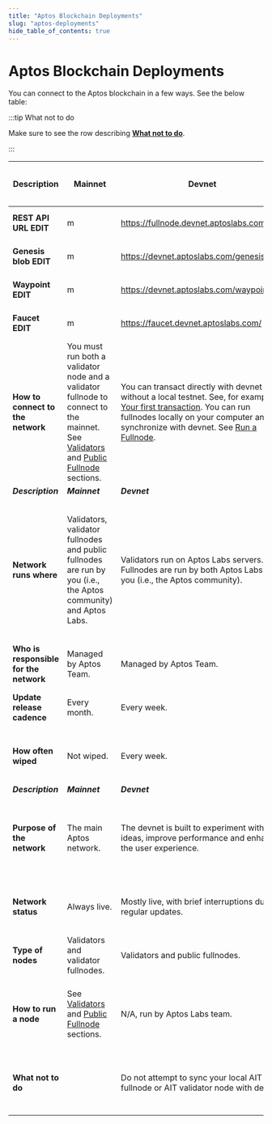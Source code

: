 ```yaml
---
title: "Aptos Blockchain Deployments"
slug: "aptos-deployments"
hide_table_of_contents: true
---
```


# Aptos Blockchain Deployments

You can connect to the Aptos blockchain in a few ways. See the below table:

:::tip What not to do

Make sure to see the row describing [**What not to do**](#what-not-to-do).

:::

|Description | Mainnet | Devnet | Long-lived Testnet | Aptos Incentivized Testnet (AIT)|
|---|---|---|---|---|
|**REST API URL EDIT**| m |https://fullnode.devnet.aptoslabs.com/v1 | https://fullnode.testnet.aptoslabs.com/v1 | Available during AIT program.|
|**Genesis blob EDIT**| m |https://devnet.aptoslabs.com/genesis.blob | https://testnet.aptoslabs.com/genesis.blob| Available during AIT program. |
|**Waypoint EDIT**| m |https://devnet.aptoslabs.com/waypoint.txt |https://github.com/aptos-labs/aptos-genesis-waypoint/tree/main/testnet| Available during AIT program.|
|**Faucet EDIT**| m |https://faucet.devnet.aptoslabs.com/ | https://faucet.testnet.aptoslabs.com/ |Available during AIT program.|
|**How to connect to the network**|You must run both a validator node and a validator fullnode to connect to the mainnet. See [Validators](/nodes/validator-node/validators) and [Public Fullnode](/nodes/full-node/public-fullnode) sections.  |You can transact directly with devnet without a local testnet. See, for example, [Your first transaction](../tutorials/first-transaction.md). You can run fullnodes locally on your computer and synchronize with devnet. See [Run a Fullnode](/nodes/full-node/public-fullnode).|See [Validators](/nodes/validator-node/validators) and [Public Fullnode](/nodes/full-node/public-fullnode) sections. | You must start both a local AIT validator node locally to connect to the AIT. Optionally, fullnodes can also be run locally and connected to AIT.|
|***Description*** | ***Mainnet*** | ***Devnet*** | ***Long-lived Testnet*** | ***AIT***|
|**Network runs where**| Validators, validator fullnodes and public fullnodes are run by you (i.e., the Aptos community) and Aptos Labs. |Validators run on Aptos Labs servers. Fullnodes are run by both Aptos Labs and you (i.e., the Aptos community).|Validators run on Aptos Labs servers. Fullnodes are run by both Aptos Labs and you (i.e., the Aptos community). | Some Validators run on Aptos servers, others are run by the Aptos community. Fullnodes are run by Aptos Labs and the community.|
|**Who is responsible for the network**| Managed by Aptos Team. |Managed by Aptos Team. | Managed by Aptos Team. | Managed by Aptos Labs and the community.|
|**Update release cadence**| Every month. |Every week. |Every 2 weeks. | Managed by Aptos Labs and the community.|
|**How often wiped**| Not wiped. |Every week.| Not wiped. | Wiped permanently after AIT program concludes.|
|***Description*** | ***Mainnet*** | ***Devnet*** | ***Long-lived Testnet*** |  ***AIT***|
|**Purpose of the network**| The main Aptos network. |The devnet is built to experiment with new ideas, improve performance and enhance the user experience.| | For executing the Aptos Incentivized Testnet programs for the community.|
|**Network status**| Always live. |Mostly live, with brief interruptions during regular updates. |Mostly live, with brief interruptions during regular updates. | Live only during Incentivized Testnet drives. |
|**Type of nodes** |Validators and validator fullnodes. |Validators and public fullnodes. | Validators and public fullnodes. | Validators and validator fullnodes.|
|**How to run a node**| See [Validators](/nodes/validator-node/validators) and [Public Fullnode](/nodes/full-node/public-fullnode) sections.  |N/A, run by Aptos Labs team. |See [Validators](/nodes/validator-node/validators) and [Public Fullnode](/nodes/full-node/public-fullnode) sections. | See the node deployment guides published during AIT program.|
|<span id="what-not-to-do">**What not to do**</span>||Do not attempt to sync your local AIT fullnode or AIT validator node with devnet. | Make sure you deploy your local AIT fullnode, AIT validator node and AIT validator fullnode in the test mode, and follow the instructions in the node deployment guides published during AIT program.|

